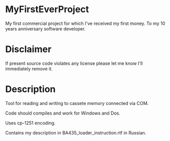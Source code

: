# MyFirstEverProject
My first commercial project for which I've received my first money.
To my 10 years anniversary software developer.

# Disclaimer
If present source code violates any license please let me know I'll immediately remove it.

# Description

Tool for reading and writing to cassete memory connected via COM.

Code should compiles and work for Windows and Dos.

Uses cp-1251 encoding.

Contains my description in BA435_loader_instruction.rtf in Russian.

